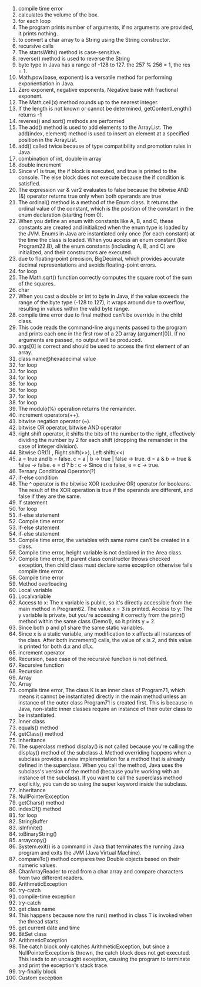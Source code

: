 1. compile time error
2. calculates the volume of the box.
3. for each loop
4. The program prints number of arguments, if no arguments are provided, it prints nothing.
5. to convert a char array to a String using the String constructor.
6. recursive calls
7. The startsWith() method is case-sensitive.
8. reverse() method is used to reverse the String
9. byte type in Java has a range of -128 to 127. the 257 % 256 = 1, the res = 1.
10. Math.pow(base, exponent) is a versatile method for performing exponentiation in Java.
11. Zero exponent, negative exponents, Negative base with fractional exponent.
12. The Math.ceil(x) method rounds up to the nearest integer.
13. If the length is not known or cannot be determined, getContentLength() returns -1
14. reveres() and sort() methods are performed
15. The add() method is used to add elements to the ArrayList.
    The add(index, element) method is used to insert an element at a specified position in the ArrayList.
16. add() called twice  because of type compatibility and promotion rules in Java.
17. combination of int, double in array
18. double increment
19. Since v1 is true, the if block is executed, and true is printed to the console. The else block does not execute because the if condition is satisfied.
20. The expression var & var2 evaluates to false because the bitwise AND (&) operator returns true only when both operands are true
21. The ordinal() method is a method of the Enum class. It returns the ordinal value of the constant, which is the position of the constant in the enum declaration (starting from 0).
22. When you define an enum with constants like A, B, and C, these constants are created and initialized when the enum type is loaded by the JVM.
    Enums in Java are instantiated only once (for each constant) at the time the class is loaded. When you access an enum constant (like Program22.B), all the enum constants (including A, B, and C) are initialized, and their constructors are executed.
23. due to floating-point precision, BigDecimal, which provides accurate decimal representations and avoids floating-point errors.
24. for loop
25. The Math.sqrt() function correctly computes the square root of the sum of the squares.
26. char
27. When you cast a double or int to byte in Java, if the value exceeds the range of the byte type (-128 to 127), it wraps around due to overflow, resulting in values within the valid byte range.
28. compile time error due to final method can't be override in the child class.
29. This code reads the command-line arguments passed to the program and prints each one in the first row of a 2D array (argument[0]). If no arguments are passed, no output will be produced.
30. args[0] is correct and should be used to access the first element of an array.
31. class name@hexadecimal value
32. for loop
33. for loop
34. for loop
35. for loop
36. for loop
37. for loop
38. for loop
39. The modulo(%) operation returns the remainder.
40. increment operators(++).
41. bitwise negation operator (~).
42. bitwise OR operator, bitwise AND operator
43. right shift operator, it shifts the bits of the number to the right, effectively dividing the number by 2 for each shift (dropping the remainder in the case of integer division).
44. Bitwise OR(1) , Right shift(>>), Left shift(<<)
45. a = true and b = false.
    c = a | b → true | false → true.
    d = a & b → true & false → false.
    e = d ? b : c → Since d is false, e = c → true.
46. Ternary Conditional Operator(?)
47. if-else condition
48. The ^ operator is the bitwise XOR (exclusive OR) operator for booleans. The result of the XOR operation is true if the operands are different, and false if they are the same.
49. If statement
50. for loop
51. if-else statement
52. Compile time error
53. if-else statement
54. if-else statement
55. Compile time error, the variables with same name can't be created in a class.
56. Compile time error, height variable is not declared in the Area class.
57. Compile time error, If parent class constructor throws checked exception, then child class must declare same exception otherwise fails compile time error.
58. Compile time error
59. Method overloading
60. Local variable
61. Localvariable
62. Access to x: The x variable is public, so it's directly accessible from the main method in Program62. The value x = 3 is printed.
    Access to y: The y variable is private, but you're accessing it correctly from the print() method within the same class (Demo1), so it prints y = 2.
63. Since both p and p1 share the same static variables.
64. Since x is a static variable, any modification to x affects all instances of the class. After both increment() calls, the value of x is 2, and this value is printed for both d.x and d1.x.
65. increment operator
66. Recursion, base case of the recursive function is not defined.
67. Recursive function
68. Recursion
69. Array
70. Array
71. compile time error, The class K is an inner class of Program71, which means it cannot be instantiated directly in the main method unless an instance of the outer class Program71 is created first.
    This is because in Java, non-static inner classes require an instance of their outer class to be instantiated.
72. Inner class
73. equals() method
74. getClass() method
75. inheritance
76. The superclass method display() is not called because you're calling the display() method of the subclass J. Method overriding happens when a subclass provides a new implementation for a method that is already defined in the superclass. When you call the method, Java uses the subclass's version of the method (because you’re working with an instance of the subclass).
If you want to call the superclass method explicitly, you can do so using the super keyword inside the subclass.
77. Inheritance
78. NullPointerException
79. getChars() method
80. indexOf() method
81. for loop
82. StringBuffer
83. isInfinite()
84. toBinaryString()
85. arraycopy()
86. System.exit() is a command in Java that terminates the running Java program and exits the JVM (Java Virtual Machine).
87. compareTo() method compares two Double objects based on their numeric values.
88. CharArrayReader to read from a char array and compare characters from two different readers.
89. ArithmeticException
90. try-catch
91. compile-time exception
92. try-catch
93. get class name
94. This happens because now the run() method in class T is invoked when the thread starts.
95. get current date and time
96. BitSet class
97. ArithmeticException
98. The catch block only catches ArithmeticException, but since a NullPointerException is thrown, the catch block does not get executed.
    This leads to an uncaught exception, causing the program to terminate and print the exception's stack trace.
99. try-finally block
100. Custom exception



